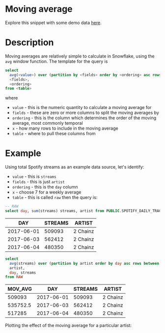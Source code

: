 # Moving average
Explore this snippet with some demo data [here](https://count.co/n/vwTzk68QCZ7?vm=e).



# Description
Moving averages are relatively simple to calculate in Snowflake, using the `avg` window function. The template for the query is

```sql
select
  avg(<value>) over (partition by <fields> order by <ordering> asc rows between <x> preceding and current row) mov_av,
  <fields>,
  <ordering>
from <table>
```
where
- `value` - this is the numeric quantity to calculate a moving average for
- `fields` - these are zero or more columns to split the moving averages by
- `ordering` - this is the column which determines the order of the moving average, most commonly temporal
- `x` - how many rows to include in the moving average
- `table` - where to pull these columns from
# Example
Using total Spotify streams as an example data source, let's identify:
- `value` - this is `streams`
- `fields` - this is just `artist`
- `ordering` - this is the `day` column
- `x` - choose 7 for a weekly average
- `table` - this is called `raw` 
then the query is:

```sql
-- RAW
select day, sum(streams) streams, artist from PUBLIC.SPOTIFY_DAILY_TRACKS group by 1, 3
```
|DAY | STREAMS | ARTIST|
|---|---|----|
|2017-06-01| 509093 | 2 Chainz|
|2017-06-03| 562412 | 2 Chainz|
|2017-06-04| 480350 | 2 Chainz|
```sql
select
  avg(streams) over (partition by artist order by day asc rows between 7 preceding and current row) mov_av,
  artist,
  day, streams
from RAW
```
|MOV_AVG|DAY | STREAMS | ARTIST|
|---|---|---|----|
|509093|2017-06-01| 509093 | 2 Chainz|
|535752.5|2017-06-03| 562412 | 2 Chainz|
|517285|2017-06-04| 480350 | 2 Chainz|

Plotting the effect of the moving average for a particular artist:
